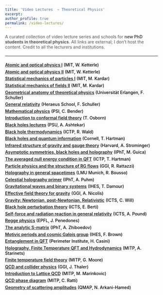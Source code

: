 ```yaml
---
title: 'Video Lectures  — Theoretical Physics'
excerpt:
author_profile: true
permalink: /video-lectures/
---
```



<style>
/* clean, minimal look; uses site defaults without custom background */
.video-lectures { max-width: 900px; margin: 0 auto; }
.video-lectures h1 { margin-bottom: .25rem; }
.video-lectures p.lead { color: #555; }
.video-lectures ul { list-style: none; padding-left: 0; margin: 1rem 0 3rem; }
.video-lectures li { margin: .35rem 0; }
.video-lectures a { text-decoration: underline; font-weight: 600; }
.video-lectures .host { color: #000; font-weight: 500; }
hr.section { margin: 1.25rem 0; border: 0; border-top: 1px solid #ddd; }
</style>

<div class="video-lectures">
  <p class="lead">A curated collection of video lecture series and schools for <strong>new PhD students in theoretical physics</strong>. All links are external; I don’t host the content. Credit to all the lecturers and institutions.</p>
  <hr class="section"/>
  <ul>
    <li><a href="https://www.youtube.com/watch?v=iwQ49oG-DO8&list=PLUl4u3cNGP62FPGcyFJkzhqq9c5cHCK32" target="_blank" rel="noopener">Atomic and optical physics I</a> <span class="host">(MIT, W. Ketterle)</span></li>
    <li><a href="https://www.youtube.com/watch?v=Agu68RGaoWM&list=PLUl4u3cNGP62uOSArqLf4vNLiZtgIRm1K" target="_blank" rel="noopener">Atomic and optical physics II</a> <span class="host">(MIT, W. Ketterle)</span></li>
    <li><a href="https://www.youtube.com/watch?v=4RX_lpoGRBg&list=PLUl4u3cNGP60gl3fdUTKRrt5t_GPx2sRg" target="_blank" rel="noopener">Statistical mechanics of particles I</a> <span class="host">(MIT, M. Kardar)</span></li>
    <li><a href="https://www.youtube.com/watch?v=2MaQKFHqYBw&list=PLUl4u3cNGP63HkEHvYaNJiO0UCUmY0Ts7" target="_blank" rel="noopener">Statistical mechanics of fields II</a> <span class="host">(MIT, M. Kardar)</span></li>
    <li><a href="https://www.youtube.com/watch?v=V49i_LM8B0E&list=PLPH7f_7ZlzxTi6kS4vCmv4ZKm9u8g5yic" target="_blank" rel="noopener">Geometrical anatomy of theoretical physics</a> <span class="host">(Universität Erlangen, F. Schuller)</span></li>
    <li><a href="https://www.youtube.com/watch?v=7G4SqIboeig&list=PLFeEvEPtX_0S6vxxiiNPrJbLu9aK1UVC_" target="_blank" rel="noopener">General relativity</a> <span class="host">(Heraeus School, F. Schuller)</span></li>
    <li><a href="https://www.youtube.com/watch?v=LYNOGk3ZjFM&list=PLOFVFbzrQ49TNlDOxxCAjC7kbnorAR1MU&index=1" target="_blank" rel="noopener">Mathematical physics</a> <span class="host">(PSI, C. Bender)</span></li>
    <li><a href="https://www.youtube.com/watch?v=NGYX6gtObec&list=PLDfPUNusx1Ep5g1jIKXqpNX_t_Zz-kAlQ&index=1" target="_blank" rel="noopener">Introduction to conformal field theory</a> <span class="host">(T. Osborn)</span></li>
    <li><a href="https://www.youtube.com/watch?v=YlFgZpc0maQ&list=PL9goACN_fIU-t5YTJpxO1WWWkUWtI6aUt&index=1" target="_blank" rel="noopener">Black holes lectures</a> <span class="host">(PSU, A. Ashtekar)</span></li>
    <li><a href="https://www.youtube.com/watch?v=Ssmr057FLEE" target="_blank" rel="noopener">Black hole thermodynamics</a> <span class="host">(ICTP, R. Wald)</span></li>
    <li><a href="https://www.youtube.com/watch?v=jYoXQoOIcb8&list=PLVJT4mALzulpxLvTuoYnpJ8LEesT5Z7Wv" target="_blank" rel="noopener">Black holes and quantum information</a> <span class="host">(Cornell, T. Hartman)</span></li>
    <li><a href="https://www.youtube.com/watch?v=lvyyxkjwSCg&list=PLwLjkVy3evOazQ3FoRH-Sz8Eoxx2oriXL" target="_blank" rel="noopener">Infrared structure of gravity and gauge theory</a> <span class="host">(Harvard, A. Strominger)</span></li>
    <li><a href="https://www.youtube.com/watch?v=yl5jJ7x57p0" target="_blank" rel="noopener">Asymptotic symmetries, black holes and holography</a> <span class="host">(IPhT, M. Guica)</span></li>
    <li><a href="https://www.youtube.com/watch?v=J4xKugkCfvw&list=PL11nn_gZTAYqpD80lfm01icalZ9C7PfCx&index=1" target="_blank" rel="noopener">The averaged null energy condition in QFT</a> <span class="host">(ICTP, T. Hartman)</span></li>
    <li><a href="https://www.youtube.com/watch?v=IG1sumWJqmM&list=PL1CFLtxeIrQra-iYDDpzStzICC1NDswqJ" target="_blank" rel="noopener">Particle physics and the structure of RG flows</a> <span class="host">(GGI, R. Rattazzi)</span></li>
    <li><a href="https://www.youtube.com/watch?v=vmNvYIkDN1I&list=PLiSDiHgXimR_DTL0Q3URGXjYC_FzQ0BT2" target="_blank" rel="noopener">Holography in general spacetimes</a> <span class="host">(LMU Munich, R. Bousso)</span></li>
    <li><a href="https://www.youtube.com/watch?v=LqI69yC10-M&list=PLrLctLPAdPNv5pFcpM1lcxu9x4n51GWdq&index=1" target="_blank" rel="noopener">Celestial holography primer</a> <span class="host">(IPhT, A. Puhm)</span></li>
    <li><a href="https://www.youtube.com/watch?v=qYong_D4VUI" target="_blank" rel="noopener">Gravitational waves and binary systems</a> <span class="host">(IHES, T. Damour)</span></li>
    <li><a href="https://www.youtube.com/watch?v=xVYmBwh6zh8&t=3s" target="_blank" rel="noopener">Effective field theory for gravity</a> <span class="host">(GGI, A. Nicolis)</span></li>
    <li><a href="https://www.youtube.com/watch?v=SKXzIWjHhSI&list=PL04QVxpjcnjgHO6AOdv68AK3lKqeECgYc&index=1" target="_blank" rel="noopener">Gravity: Newtonian, post-Newtonian, Relativistic</a> <span class="host">(ICTS, C. Will)</span></li>
    <li><a href="https://www.youtube.com/watch?v=-ACMGOTwF-M" target="_blank" rel="noopener">Black hole perturbation theory</a> <span class="host">(ICTS, E. Berti)</span></li>
    <li><a href="https://www.youtube.com/watch?v=odjZsieQx3s" target="_blank" rel="noopener">Self-force and radiation reaction in general relativity</a> <span class="host">(ICTS, A. Pound)</span></li>
    <li><a href="https://www.youtube.com/watch?v=f_TWCHdx5SI" target="_blank" rel="noopener">Regge physics</a> <span class="host">(EPFL, J. Penedones)</span></li>
    <li><a href="https://www.youtube.com/watch?v=jyYkLQEmBiM&list=PLrLctLPAdPNtosW3TwEzKqWNDC9_huky5&index=1" target="_blank" rel="noopener">The analytic S-matrix</a> <span class="host">(IPhT, A. Zhiboedov)</span></li>
    <li><a href="https://www.youtube.com/watch?v=PlJIECqRZRA&list=PL7bcfVtEyscxX9Fv9LG3PrX3baO6AtKmR" target="_blank" rel="noopener">Motivic periods and cosmic Galois group</a> <span class="host">(IHES, F. Brown)</span></li>
    <li><a href="https://www.perimeterinstitute.ca/it-qubit-summer-school/resources/entanglement-qft" target="_blank" rel="noopener">Entanglement in QFT</a> <span class="host">(Perimeter Institute, H. Casini)</span></li>
    <li><a href="https://www.youtube.com/watch?v=hSWWxBXI6ik" target="_blank" rel="noopener">Holography, Finite Temperature QFT and Hydrodynamics</a> <span class="host">(MITP, A. Starinets)</span></li>
    <li><a href="https://www.youtube.com/watch?v=XJZ9OTKVgmA" target="_blank" rel="noopener">Finite temperature field theory</a> <span class="host">(MITP, G. Moore)</span></li>
    <li><a href="https://www.youtube.com/watch?v=GKGiHww4RCc" target="_blank" rel="noopener">QCD and collider physics</a> <span class="host">(GGI, J. Thaler)</span></li>
    <li><a href="https://www.youtube.com/watch?v=FR50bZFw6aI&t=5127s" target="_blank" rel="noopener">Introduction to Lattice QCD</a> <span class="host">(MITP, M. Marinkovic)</span></li>
    <li><a href="https://www.youtube.com/watch?v=G4o7l7WgQT4" target="_blank" rel="noopener">QCD phase diagram</a> <span class="host">(MITP, C. Ratti)</span></li>
    <li><a href="https://www.youtube.com/watch?v=fCi195e9QD4" target="_blank" rel="noopener">Geometry of scattering amplitudes</a> <span class="host">(QMAP, N. Arkani-Hamed)</span></li>
  </ul>
</div>
